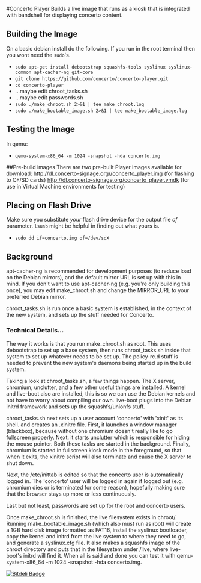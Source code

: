 #Concerto Player
Builds a live image that runs as a kiosk that is integrated with bandshell for displaying concerto content.
## Building the Image
On a basic debian install do the following.  If you run in the root terminal then you wont need the `sudo`'s.
* `sudo apt-get install debootstrap squashfs-tools syslinux syslinux-common apt-cacher-ng git-core`
* `git clone https://github.com/concerto/concerto-player.git`
* `cd concerto-player`
* ...maybe edit chroot_tasks.sh
* ...maybe edit passwords.sh
* `sudo ./make_chroot.sh 2>&1 | tee make_chroot.log`
* `sudo ./make_bootable_image.sh 2>&1 | tee make_bootable_image.log`

## Testing the Image
In qemu:
* `qemu-system-x86_64 -m 1024 -snapshot -hda concerto.img`

##Pre-build images
There are two pre-built Player images available for download:
http://dl.concerto-signage.org//concerto_player.img (for flashing to CF/SD cards)
http://dl.concerto-signage.org/concerto_player.vmdk (for use in Virtual Machine environments for testing)

## Placing on Flash Drive
Make sure you substitute *your* flash drive device for the output file _of_ parameter.  `lsusb` might be helpful in finding out what yours is.
* `sudo dd if=concerto.img of=/dev/sdX`
 
## Background
apt-cacher-ng is recommended for development purposes (to reduce load on the Debian mirrors), and the default mirror URL is set up with this in mind. If you don't want to use apt-cacher-ng (e.g. you're only building this once), you may edit make_chroot.sh and change the MIRROR_URL to your preferred Debian mirror.

chroot_tasks.sh is run once a basic system is established, in the context of the new system, and sets up the stuff needed for Concerto.

### Technical Details...

The way it works is that you run make_chroot.sh as root. This uses debootstrap to set up a base system, then runs chroot_tasks.sh inside that system to set up whatever needs to be set up. The policy-rc.d stuff is needed to prevent the new system's daemons being started up in the build system.

Taking a look at chroot_tasks.sh, a few things happen. The X server, chromium, unclutter, and a few other useful things are installed. A kernel and live-boot also are installed, this is so we can use the Debian kernels and not have to worry about compiling our own. live-boot plugs into the Debian initrd framework and sets up the squashfs/unionfs stuff. 

chroot_tasks.sh next sets up a user account 'concerto' with 'xinit' as its shell. and creates an .xinitrc file. First, it launches a window manager (blackbox), because without one chromium doesn't really like to go fullscreen properly. Next. it starts unclutter which is responsible for hiding the mouse pointer. Both these tasks are started in the background. Finally, chromium is started in fullscreen kiosk mode in the foreground, so that when it exits, the xinitrc script will also terminate and cause the X server to shut down.

Next, the /etc/inittab is edited so that the concerto user is automatically logged in. The 'concerto' user will be logged in again if logged out (e.g. chromium dies or is terminated for some reason), hopefully making sure that the browser stays up more or less continuously.

Last but not least, passwords are set up for the root and concerto users.

Once make_chroot.sh is finished, the live filesystem exists in chroot/. Running make_bootable_image.sh (which also must run as root) will create a 1GB hard disk image formatted as FAT16, install the syslinux bootloader, copy the kernel and initrd from the live system to where they need to go, and generate a syslinux.cfg file. It also makes a squashfs image of the chroot directory and puts that in the filesystem under /live, where live-boot's initrd will find it. When all is said and done you can test it with qemu-system-x86_64 -m 1024 -snapshot -hda concerto.img.




[![Bitdeli Badge](https://d2weczhvl823v0.cloudfront.net/concerto/concerto-player/trend.png)](https://bitdeli.com/free "Bitdeli Badge")

